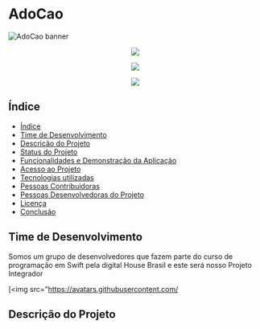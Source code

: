 # AdoCao
![AdoCao banner](https://user-images.githubusercontent.com/3842418/182194067-9fb258d3-0c20-426c-a94a-5bf8b9f46eb5.png)


<p align="center">
<img src=https://img.shields.io/badge/status-em%20desenvolvimento-yellow
</p>

<p align="center">
<img src=https://img.shields.io/badge/school-Digital%20House-blue
</p>

<p align="center">
<img src=https://img.shields.io/badge/grupo-AdoC%C3%A3o-blueviolet
</p>

## Índice
* [Índice](#índice)
* [Time de Desenvolvimento](#time-de-desenvolvimento)
* [Descrição do Projeto](#descrição-do-projeto)
* [Status do Projeto](#status-do-Projeto)
* [Funcionalidades e Demonstração da Aplicação](#funcionalidades-e-demonstração-da-aplicação)
* [Acesso ao Projeto](#acesso-ao-projeto)
* [Tecnologias utilizadas](#tecnologias-utilizadas)
* [Pessoas Contribuidoras](#pessoas-contribuidoras)
* [Pessoas Desenvolvedoras do Projeto](#pessoas-desenvolvedoras)
* [Licença](#licença)
* [Conclusão](#conclusão)


## Time de Desenvolvimento

Somos um grupo de desenvolvedores que fazem parte do curso de programação em Swift pela digital House Brasil e este será nosso Projeto Integrador

[<img src="https://avatars.githubusercontent.com/


## Descrição do Projeto

